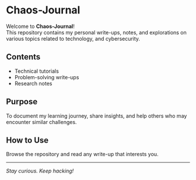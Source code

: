 # Chaos-Journal

Welcome to **Chaos-Journal**!  
This repository contains my personal write-ups, notes, and explorations on various topics related to technology, and cybersecurity.

## Contents

- Technical tutorials
- Problem-solving write-ups
- Research notes

## Purpose

To document my learning journey, share insights, and help others who may encounter similar challenges.

## How to Use

Browse the repository and read any write-up that interests you.

---

*Stay curious. Keep hacking!*
